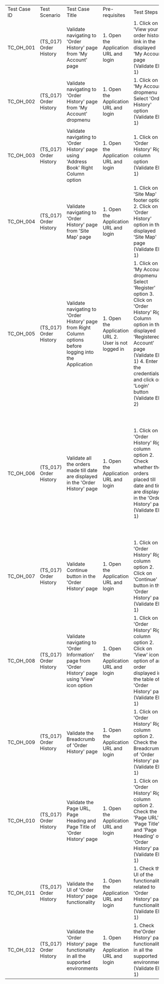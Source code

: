 | | | | | | | |
|-|-|-|-|-|-|-|
|Test Case ID|Test Scenario |Test Case Title|Pre-requisites|Test Steps|Test Data|Expected Result (ER)|
|TC_OH_001|(TS_017) Order History|Validate navigating to 'Order History' page from 'My Account' page|1. Open the Application URL and login|1. Click on 'View your order history' link in the displayed 'My Account' page (Validate ER-1)|Not Applicable|1. User should be taken to the 'Order History' page|
|TC_OH_002|(TS_017) Order History|Validate navigating to 'Order History' page from 'My Account' dropmenu|1. Open the Application URL and login|1. Click on 'My Account' dropmenu 2. Select 'Order History' option (Validate ER-1)|Not Applicable|1. User should be taken to the 'Order History' page|
|TC_OH_003|(TS_017) Order History|Validate navigating to 'Order History' page using 'Address Book' Right Column option|1. Open the Application URL and login|1. Click on 'Order History' Right column option (Validate ER-1)|Not Applicable|1. User should be taken to the 'Order History' page|
|TC_OH_004|(TS_017) Order History|Validate navigating to 'Order History' page from 'Site Map' page|1. Open the Application URL and login|1. Click  on 'Site Map' footer option 2. Click on 'Order History' option in the displayed 'Site Map' page (Validate ER-1)|Not Applicable|1. User should be taken to the 'Order History' page|
|TC_OH_005|(TS_017) Order History|Validate navigating to 'Order History' page from Right Column options before logging into the Application|1. Open the Application URL 2. User is not logged in|1. Click on 'My Account' dropmenu 2. Select 'Register' option 3. Click on 'Order History' Right Column option in the displayed 'Registered Account' page (Validate ER-1) 4. Enter the credentials and click on 'Login' button (Validate ER-2)|Not Applicable|1. User should get loggedin 2. User should be taken to 'Order History' page|
|TC_OH_006|(TS_017) Order History|Validate all the orders made till date are displayed in the 'Order History' page|1. Open the Application URL and login|1. Click on 'Order History' Right column option 2. Check whether the orders placed till date and time are displayed in the 'Order History' page (Validate ER-1)|Not Applicable|1. All the orders placed till date and time should be displayed in the 'Order History' page with correct details displayed under the table columns -  'Order Id', 'Customer', 'No. of Products', 'Status', 'Total' and 'Date Added' |
|TC_OH_007|(TS_017) Order History|Validate Continue button in the 'Order History' page|1. Open the Application URL and login|1. Click on 'Order History' Right column option 2. Click on 'Continue' button in the 'Order History' page (Validate ER-1)|Not Applicable|1. User should be taken to 'My Account' page|
|TC_OH_008|(TS_017) Order History|Validate navigating to 'Order Information'  page from 'Order History' page using 'View' icon option|1. Open the Application URL and login|1. Click on 'Order History' Right column option 2. Click on 'View' icon option of any order displayed in the table of 'Order History' page (Validate ER-1)|Not Applicable|1. User should be taken to 'Order Information' page |
|TC_OH_009|(TS_017) Order History|Validate the Breadcrumb of 'Order History' page|1. Open the Application URL and login |1. Click on 'Order History' Right column option 2. Check the Breadcrumb of 'Order History' page (Validate ER-1)|Not Applicable|1. Breadcrumb should be displayed and properly working in the 'Order History' page. |
|TC_OH_010|(TS_017) Order History|Validate the Page URL, Page Heading and Page Title of 'Order History' page|1. Open the Application URL and login |1. Click on 'Order History' Right column option 2. Check the 'Page URL', 'Page Title' and 'Page Heading' of 'Order History' page (Validate ER-1)|Not Applicable|1. Correct Page URL, Page Heading and Page Title should be displayed in the 'Order History' page|
|TC_OH_011|(TS_017) Order History|Validate the UI of 'Order History' page functionality|1. Open the Application URL and login|1. Check the UI of the functionality related to 'Order History' page functionality  (Validate ER-1)|Not Applicable|1. Proper UI adhering to the UI checklist should be displayed for the 'Order History' page functionality|
|TC_OH_012|(TS_017) Order History|Validate the 'Order History' page functionality in all the supported environments|1. Open the Application URL and login|1. Check the'Order History' page functionality in all the supported environments (Validate ER-1)|Not Applicable|1. 'Order History' page functionality should work correctly in all the supported environments|
